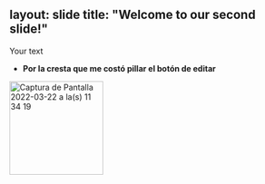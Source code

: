 layout: slide
title: "Welcome to our second slide!"
---
Your text
* **Por la cresta que me costó pillar el botón de editar**
<img width="165" alt="Captura de Pantalla 2022-03-22 a la(s) 11 34 19" src="https://user-images.githubusercontent.com/98488087/159506513-81edc82d-5fa8-4e6f-bd0a-ab3626befb0f.png">
